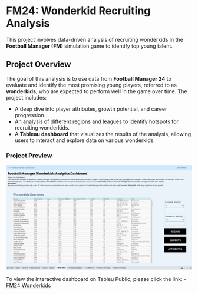 # FM24: Wonderkid Recruiting Analysis

This project involves data-driven analysis of recruiting wonderkids in the **Football Manager (FM)** simulation game to identify top young talent.

## Project Overview

The goal of this analysis is to use data from **Football Manager 24** to evaluate and identify the most promising young players, referred to as **wonderkids**, who are expected to perform well in the game over time. The project includes:

- A deep dive into player attributes, growth potential, and career progression.
- An analysis of different regions and leagues to identify hotspots for recruiting wonderkids.
- A **Tableau dashboard** that visualizes the results of the analysis, allowing users to interact and explore data on various wonderkids.

### Project Preview

![FM24 Wonderkid Recruiting](https://github.com/haikalfitri/Football-Manager-24-Analysis/blob/main/Assets/homepage.png)

To view the interactive dashboard on Tableu Public, please click the link: - [FM24 Wonderkids](https://public.tableau.com/views/FMWonderkidDashboard/WonderkidsRegions?:language=en-US&:sid=&:redirect=auth&:display_count=n&:origin=viz_share_link)
